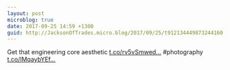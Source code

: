 ```yaml
---
layout: post
microblog: true
date: 2017-09-25 14:59 +1300
guid: http://JacksonOfTrades.micro.blog/2017/09/25/t912134449873244160.html
---
```

Get that engineering core aesthetic [t.co/rv5vSmwed...](https://t.co/rv5vSmwedz) #photography [t.co/lMqaybYEf...](https://t.co/lMqaybYEfu)

